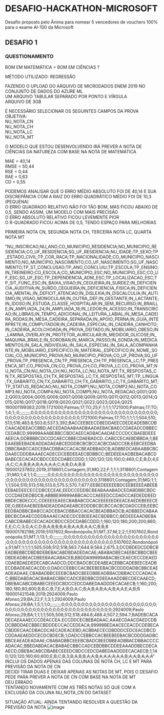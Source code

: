 # DESAFIO-HACKATHON-MICROSOFT
Desafio proposto pelo Ânima para nomear 5 vencedores de vouchers 100% para o exame AI-100 da Microsoft

## DESAFIO 1

### QUESTIONAMENTO
BOM EM MATEMÁTICA	=	BOM EM CIÊNCIAS	?											
																		
MÉTODO UTILIZADO: REGRESSÃO																		
																		
FAZENDO O UPLOAD DO ARQUIVO DE MICRODADOS ENEM 2019 NO CONJUNTO DE DADOS DO AZURE ML																		
UM ARQUIVO TABULAR SEPARADO POR PONTO E VÍRGULA																		
ARQUIVO DE 3GB																		
																		
É NECESSÁRIO SELECIONAR OS SEGUINTES CAMPOS DA PROVA OBJETIVA:																		
NU_NOTA_CN																		
NU_NOTA_CH																		
NU_NOTA_LC																		
NU_NOTA_MT																		
																		
O MODELO QUE ESTOU DESENVOLVENDO IRÁ PREVER A NOTA DE CIÊNCIAS DA NATUREZA COM BASE NA NOTA DE MATEMÁTICA																		
																		
MAE = 40,14																		
RMSE = 50,44																		
RSE = 0,44																		
RAE = 0,63																		
CD = 0,55																		
																		
PODEMOS ANALISAR QUE O ERRO MÉDIO ABSOLUTO FOI DE 40,14 E SUA DISCREPÂNCIA COM A RAIZ DO ERRO QUADRÁTICO MÉDIO FOI DE 10,3 (PEQUENA)																		
O ERRO QUADRADO RELATIVO NÃO FOI TÃO BOM, MAS FICOU ABAIXO DE 0,5, SENDO ASSIM, UM MODELO COM MAIS PRECISÃO																		
O ERRO ABSOLUTO RELATIVO FICOU LEVEMENTE PIOR 																		
O R-QUADRADO FICOU ACIMA DE 0,5, TENDO ESPAÇO PARA MELHORIAS																		
																		
PRIMEIRA NOTA CN, SEGUNDA NOTA CH, TERCEIRA NOTA LC, QUARTA NOTA MT																		
																		
"NU_INSCRICAO;NU_ANO;CO_MUNICIPIO_RESIDENCIA;NO_MUNICIPIO_RESIDENCIA;CO_UF_RESIDENCIA;SG_UF_RESIDENCIA;NU_IDADE;TP_SEXO;TP_ESTADO_CIVIL;TP_COR_RACA;TP_NACIONALIDADE;CO_MUNICIPIO_NASCIMENTO;NO_MUNICIPIO_NASCIMENTO;CO_UF_NASCIMENTO;SG_UF_NASCIMENTO;TP_ST_CONCLUSAO;TP_ANO_CONCLUIU;TP_ESCOLA;TP_ENSINO;IN_TREINEIRO;CO_ESCOLA;CO_MUNICIPIO_ESC;NO_MUNICIPIO_ESC;CO_UF_ESC;SG_UF_ESC;TP_DEPENDENCIA_ADM_ESC;TP_LOCALIZACAO_ESC;TP_SIT_FUNC_ESC;IN_BAIXA_VISAO;IN_CEGUEIRA;IN_SURDEZ;IN_DEFICIENCIA_AUDITIVA;IN_SURDO_CEGUEIRA;IN_DEFICIENCIA_FISICA;IN_DEFICIENCIA_MENTAL;IN_DEFICIT_ATENCAO;IN_DISLEXIA;IN_DISCALCULIA;IN_AUTISMO;IN_VISAO_MONOCULAR;IN_OUTRA_DEF;IN_GESTANTE;IN_LACTANTE;IN_IDOSO;IN_ESTUDA_CLASSE_HOSPITALAR;IN_SEM_RECURSO;IN_BRAILLE;IN_AMPLIADA_24;IN_AMPLIADA_18;IN_LEDOR;IN_ACESSO;IN_TRANSCRICAO;IN_LIBRAS;IN_TEMPO_ADICIONAL;IN_LEITURA_LABIAL;IN_MESA_CADEIRA_RODAS;IN_MESA_CADEIRA_SEPARADA;IN_APOIO_PERNA;IN_GUIA_INTERPRETE;IN_COMPUTADOR;IN_CADEIRA_ESPECIAL;IN_CADEIRA_CANHOTO;IN_CADEIRA_ACOLCHOADA;IN_PROVA_DEITADO;IN_MOBILIARIO_OBESO;IN_LAMINA_OVERLAY;IN_PROTETOR_AURICULAR;IN_MEDIDOR_GLICOSE;IN_MAQUINA_BRAILE;IN_SOROBAN;IN_MARCA_PASSO;IN_SONDA;IN_MEDICAMENTOS;IN_SALA_INDIVIDUAL;IN_SALA_ESPECIAL;IN_SALA_ACOMPANHANTE;IN_MOBILIARIO_ESPECIFICO;IN_MATERIAL_ESPECIFICO;IN_NOME_SOCIAL;CO_MUNICIPIO_PROVA;NO_MUNICIPIO_PROVA;CO_UF_PROVA;SG_UF_PROVA;TP_PRESENCA_CN;TP_PRESENCA_CH;TP_PRESENCA_LC;TP_PRESENCA_MT;CO_PROVA_CN;CO_PROVA_CH;CO_PROVA_LC;CO_PROVA_MT;NU_NOTA_CN;NU_NOTA_CH;NU_NOTA_LC;NU_NOTA_MT;TX_RESPOSTAS_CN;TX_RESPOSTAS_CH;TX_RESPOSTAS_LC;TX_RESPOSTAS_MT;TP_LINGUA;TX_GABARITO_CN;TX_GABARITO_CH;TX_GABARITO_LC;TX_GABARITO_MT;TP_STATUS_REDACAO;NU_NOTA_COMP1;NU_NOTA_COMP2;NU_NOTA_COMP3;NU_NOTA_COMP4;NU_NOTA_COMP5;NU_NOTA_REDACAO;Q001;Q002;Q003;Q004;Q005;Q006;Q007;Q008;Q009;Q010;Q011;Q012;Q013;Q014;Q015;Q016;Q017;Q018;Q019;Q020;Q021;Q022;Q023;Q024;Q025 190001199383;2019;1721000;Palmas;17;TO;25;F;1;1;1;1721000;Palmas;17;TO;1;4;1;;0;;;;;;;;;0;0;0;0;0;0;0;0;0;0;0;0;0;0;0;0;0;0;0;0;0;0;0;0;0;0;0;0;0;0;0;0;0;0;0;0;0;0;0;0;0;0;0;0;0;0;0;0;0;0;0;1721000;Palmas;17;TO;1;1;1;1;504;510;513;516;483.8;503.6;537.3;392;BACCEEBEECDBEDDAEECDEDEADEBBCDBCAACADEEACCBBD;AECEDADAABAADBAADAEBACBAECCDAEADCDBBECCEDABCD;99999AAABEBBCCBDCAEECADBACAADAECCCDCCBAEBDEEEAEECA;DDBBBBCDCCDCAECCBBECDAEBADCD..CABCCECAEBDBBDA;1;BEEAAEBEEBADEADDADAEABCEDDDBCBCBCCACBCDADCCEB;EEBCEEDBADBBCBABCCADCEBACDBBACCACACBEADBBADCB;ADBBEDCABAABBCBCDAAECDDDBAAAECADECDCEBDEEAECBDBBCC;BEDEEEAADBEBACABCDBABECECACADCBDCCEDCDABECDDD;1;120;120;120;100;0;460;C;E;B;D;4;E;A;C;C;A;B;B;A;B;A;A;A;A;C;A;B;D;A;B;B
190001237802;2019;3118601;Contagem;31;MG;22;F;1;1;1;3118601;Contagem;31;MG;1;4;1;1;0;;;;;;;;;0;0;0;0;0;0;0;0;0;0;0;0;0;0;0;0;0;0;0;0;0;0;0;0;0;0;0;0;0;0;0;0;0;0;0;0;0;0;0;0;0;0;0;0;0;0;0;0;0;0;0;3118601;Contagem;31;MG;1;1;1;1;504;510;513;516;513.6;575.5;570.7;677;EEBEDEEEEEBDCEEBEEEEABEEBEEBAEDEECECCDBCECEAE;EEDCCEDDBCBEABAAABADCEDABDBBCBDCCCCDAEDEDBDCB;ABBBE99999ABBCACCCAEEEDCCDADCCAEDEDDEEDBBDECBDECCC;CDEEEEEAEECBABABCDCACEEEEEEDEEACEAEDEBEEECEDE;0;BEEAAEBEEBADEADDADAEABCEDDDBCBCBCCACBCDADCCEB;EEBCEEDBADBBCBABCCADCEBACDBBACCACACBEADBBADCB;ADBBEDCABAABBCBCDAAECDDDBAAAECADECDCEBDEEAECBDBBCC;BEDEEEAADBEBACABCDBABECECACADCBDCCEDCDABECDDD;1;160;120;180;200;200;860;E;E;C;C;3;G;A;C;D;B;A;B;B;B;A;B;A;A;B;A;A;C;B;B;B
190001782198;2019;5107602;Rondonópolis;51;MT;37;M;2;2;1;5107602;Rondonópolis;51;MT;1;13;1;;0;;;;;;;;;0;0;0;0;0;0;0;0;0;0;0;0;0;0;0;0;0;0;0;0;0;0;0;0;0;0;0;0;0;0;0;0;0;0;0;0;0;0;0;0;0;0;0;0;0;0;0;0;0;0;0;5107602;Rondonópolis;51;MT;1;1;1;1;505;508;512;518;563.7;644.9;564.2;675.3;DCDBDEDCDDBCBEADBEBBCDBDBDEBEBACABDBDADEDACAE;ABABADBECAEEBCBBDCBEEDBDEADBEACDBEEBAACABACEB;BBDDA99999ABACBECEAECECCDEAEDCDAEBDAEDEDECABCAADCD;DDCBADCBCDEABEACEBBCADEBEECEADBECDBADEAECACDD;0;DADCCEBBCCACBEEBEEBACBCDDDDADBCBBCEAEADEADAAE;CBABADBBCEEEBCBADCBEEDBBEADBBACDBBACCCCADACAC;BBEDABDACACBABAECBBCCADCEBDBBCDDEEAAADDBECDECAAECD;DBEBACABCDBABECEEEDCBDCCEDCDABEDAADDDECACAECB;1;160;200;180;180;80;800;B;B;C;B;7;E;A;B;D;A;C;B;A;B;A;B;A;A;B;A;A;E;A;B;B
190001421548;2019;2924009;Paulo Afonso;29;BA;22;F;1;3;1;2924009;Paulo Afonso;29;BA;1;5;1;1;0;;;;;;;;;0;0;0;0;0;0;0;0;0;0;0;0;0;0;0;0;0;0;0;0;0;0;0;0;0;0;0;0;0;0;0;0;0;0;0;0;0;0;0;0;0;0;0;0;0;0;0;0;0;0;0;2924009;Paulo Afonso;29;BA;1;1;1;1;505;508;512;518;484.6;488.4;507.2;594.7;BADEBCACADECAEAAAECCCDEACCEA.ECCDDCECBEBADAAC;AAAECDAACDAEDCDBDCBBDDAECBBECBDDDECCACCEDEACA;99999BEDAACECEACDCDEBECACBDDECAACDBACDCAECADEACEBD;ACBBAECECDBDDDCEDCEACDBCDCDDAAEAEDDCECDCBDECB;1;DADCCEBBCCACBEEBEEBACBCDDDDADBCBBCEAEADEADAAE;CBABADBBCEEEBCBADCBEEDBBEADBBACDBBACCCCADACAC;BBEDABDACACBABAECBBCCADCEBDBBCDDEEAAADDBECDECAAECD;DBEBACABCDBABECEEEDCBDCCEDCDABEDAADDDECACAECB;1;140;120;120;160;60;600;E;B;C;B;3;B;A;B;B;A;A;B;A;A;A;A;A;A;B;A;A;B;A;A;A"																															
INCLUI OS DADOS APENAS DAS COLUNAS DE NOTA CH, LC E MT PARA PREVISÃO DA NOTA DE CN																		
DECIDI TIRAR DUAS E DEIXAR APENAS AS NOTAS DE MT, POIS O DESAFIO PEDE PARA PREVER A NOTA DE CN COM BASE NA NOTA DE MT																		
DEU ERRADO																		
TENTANDO NOVAMENTE COM AS TRÊS NOTAS SÓ QUE COM A EXCLUSÃO DA COLUNA NU_NOTA_CN DO DATASET

SITUAÇÃO ATUAL:
AINDA TENTANDO RESOLVER A QUESTÃO DA PREVISÃO DA NOTA
![image](https://user-images.githubusercontent.com/75635093/121979414-852ff800-cd60-11eb-91c2-55bd4a536700.png)
